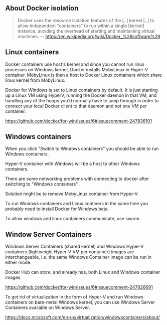 ## About Docker isolation

> Docker uses the resource isolation features of the [..] kernel [..] to allow independent "containers" to run within a single [kernel] instance, avoiding the overhead of starting and maintaining virtual machines.
> -- https://en.wikipedia.org/wiki/Docker_%28software%29

## Linux containers

Docker containers use host's kernel and since you cannot run linux processes on Windows kernel, Docker installs MobyLinux in Hyper-V container. MobyLinux is then a host to Docker Linux containers which share linux kernel from MobyLinux.

Docker for Windows is set to Linux containers by default. It is just starting up a Linux VM using HyperV, running the Docker daemon in that VM, and handling any of the hoops you'd normally have to jump through in order to connect your local Docker client to that daemon and not one VM per container.

https://github.com/docker/for-win/issues/6#issuecomment-247836101

## Windows containers

When you click "Switch to Windows containers" you should be able to run Windows containers.

Hyper-V container with Windows will be a host to other Windows containers.

There are some networking problems with connecting to docker after switching to "Windows containers".

Solution might be to remove MobyLinux container from Hyper-V.

To run Windows containers and Linux continers in the same time you probably need to install Docker for Windows beta.

To allow windows and linux containers communicate, use swarm.

## Window Server Containers

Windows Server Containers (shared kernel) and Windows Hyper-V containers (lightweight Hyper-V VM per container) images are interchangeable, i.e. the same Windows Container image can be run in either mode.

Docker Hub can store, and already has, both Linux and Windows container images.

https://github.com/docker/for-win/issues/6#issuecomment-247826691

To get rid of virtualization in the form of Hyper-V and run Windows containers on bare-metal Windows kernel, you can use Windows Server Containers available on Windows Server.

https://docs.microsoft.com/en-us/virtualization/windowscontainers/about/
